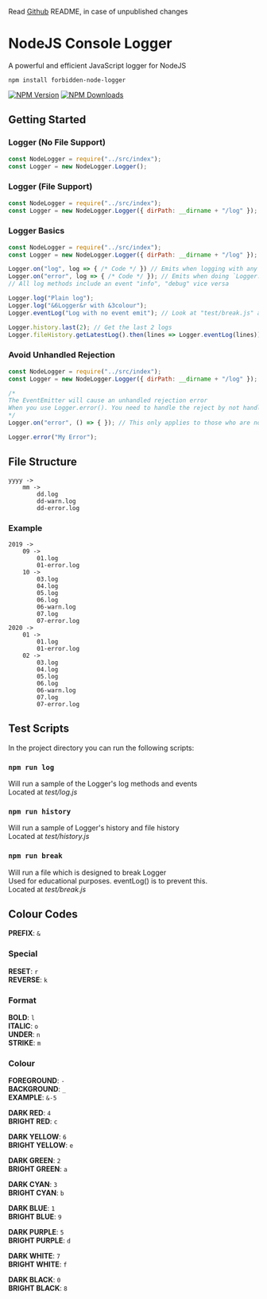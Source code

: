 Read [Github](https://github.com/Forbidden-Duck/forbidden-node-logger) README, in case of unpublished changes
# NodeJS Console Logger
A powerful and efficient JavaScript logger for NodeJS

```
npm install forbidden-node-logger
```
[![NPM Version](https://badgen.net/npm/v/forbidden-node-logger)](https://www.npmjs.com/package/forbidden-node-logger)
[![NPM Downloads](https://badgen.net/npm/dm/forbidden-node-logger)](https://www.npmjs.com/package/forbidden-node-logger)

## Getting Started

### Logger (No File Support)
```js
const NodeLogger = require("../src/index");
const Logger = new NodeLogger.Logger();
```

### Logger (File Support)
```js
const NodeLogger = require("../src/index");
const Logger = new NodeLogger.Logger({ dirPath: __dirname + "/log" });
```

### Logger Basics
```js
const NodeLogger = require("../src/index");
const Logger = new NodeLogger.Logger({ dirPath: __dirname + "/log" });

Logger.on("log", log => { /* Code */ }) // Emits when logging with any method
Logger.on("error", log => { /* Code */ }); // Emits when doing `Logger.error();`
// All log methods include an event "info", "debug" vice versa

Logger.log("Plain log");
Logger.log("&6Logger&r with &3colour");
Logger.eventLog("Log with no event emit"); // Look at "test/break.js" as why this exists

Logger.history.last(2); // Get the last 2 logs
Logger.fileHistory.getLatestLog().then(lines => Logger.eventLog(lines)); // Log an array of lines from the latest log file
```

### Avoid Unhandled Rejection
```js
const NodeLogger = require("../src/index");
const Logger = new NodeLogger.Logger({ dirPath: __dirname + "/log" });

/*
The EventEmitter will cause an unhandled rejection error
When you use Logger.error(). You need to handle the reject by not handling it
*/
Logger.on("error", () => { }); // This only applies to those who are not in need of the "error" emit

Logger.error("My Error");
```

## File Structure
```
yyyy ->
    mm ->
        dd.log
        dd-warn.log
        dd-error.log
```
### Example
```
2019 ->
    09 ->
        01.log
        01-error.log
    10 ->
        03.log
        04.log
        05.log
        06.log
        06-warn.log
        07.log
        07-error.log
2020 ->
    01 ->
        01.log
        01-error.log
    02 ->
        03.log
        04.log
        05.log
        06.log
        06-warn.log
        07.log
        07-error.log
```

## Test Scripts
In the project directory you can run the following scripts:

### `npm run log`
Will run a sample of the Logger's log methods and events\
Located at *test/log.js*

### `npm run history`
Will run a sample of Logger's history and file history\
Located at *test/history.js*

### `npm run break`
Will run a file which is designed to break Logger\
Used for educational purposes. eventLog() is to prevent this.\
Located at *test/break.js*

## Colour Codes
**PREFIX**: `&`

### Special
**RESET**: `r`\
**REVERSE**: `k`

### Format
**BOLD**: `l`\
**ITALIC**: `o`\
**UNDER**: `n`\
**STRIKE**: `m`

### Colour
**FOREGROUND**: `-`\
**BACKGROUND**: `_`\
**EXAMPLE**: `&-5`

**DARK RED**: `4`\
**BRIGHT RED**: `c`

**DARK YELLOW**: `6`\
**BRIGHT YELLOW**: `e`

**DARK GREEN**: `2`\
**BRIGHT GREEN**: `a`

**DARK CYAN**: `3`\
**BRIGHT CYAN**: `b`

**DARK BLUE**: `1`\
**BRIGHT BLUE**: `9`

**DARK PURPLE**: `5`\
**BRIGHT PURPLE**: `d`

**DARK WHITE**: `7`\
**BRIGHT WHITE**: `f`

**DARK BLACK**: `0`\
**BRIGHT BLACK**: `8`